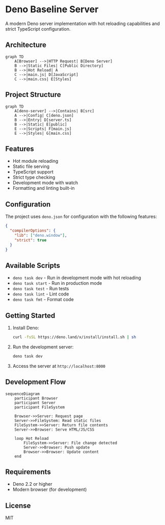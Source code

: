 # Deno Baseline Server

A modern Deno server implementation with hot reloading capabilities and strict
TypeScript configuration.

## Architecture

```mermaid
graph TD
    A[Browser] -->|HTTP Request| B[Deno Server]
    B -->|Static Files| C[Public Directory]
    B -->|Hot Reload| A
    C -->|main.js| D[JavaScript]
    C -->|main.css| E[Styles]
```

## Project Structure

```mermaid
graph TD
    A[deno-server] -->|Contains| B[src]
    A -->|Config| C[deno.json]
    B -->|Entry| D[server.ts]
    B -->|Static| E[public]
    E -->|Scripts| F[main.js]
    E -->|Styles| G[main.css]
```

## Features

- Hot module reloading
- Static file serving
- TypeScript support
- Strict type checking
- Development mode with watch
- Formatting and linting built-in

## Configuration

The project uses `deno.json` for configuration with the following features:

```json
{
  "compilerOptions": {
    "lib": ["deno.window"],
    "strict": true
  }
}
```

## Available Scripts

- `deno task dev` - Run in development mode with hot reloading
- `deno task start` - Run in production mode
- `deno task test` - Run tests
- `deno task lint` - Lint code
- `deno task fmt` - Format code

## Getting Started

1. Install Deno:
   ```bash
   curl -fsSL https://deno.land/x/install/install.sh | sh
   ```

2. Run the development server:
   ```bash
   deno task dev
   ```

3. Access the server at `http://localhost:8000`

## Development Flow

```mermaid
sequenceDiagram
    participant Browser
    participant Server
    participant FileSystem
    
    Browser->>Server: Request page
    Server->>FileSystem: Read static files
    FileSystem->>Server: Return file contents
    Server->>Browser: Serve HTML/JS/CSS
    
    loop Hot Reload
        FileSystem->>Server: File change detected
        Server->>Browser: Push update
        Browser->>Browser: Update content
    end
```

## Requirements

- Deno 2.2 or higher
- Modern browser (for development)

## License

MIT
